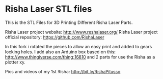Risha Laser STL files
=========

This is the STL Files for 3D Printing Different Risha Laser Parts.

Risha Laser project website:
http://www.reshalaser.org/
Risha Laser project official repository:
https://github.com/RishaLaser

In this fork i rotated the pieces to allow an easy print and added to gears locking holes.
I add also an Arduino box based on this:
http://www.thingiverse.com/thing:16810
and 2 parts for use the Risha as a plotter xy.

Pics and videos of my 1st Risha: 
http://bit.ly/RishaPitusso


